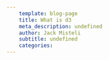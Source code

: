 ```yaml
---
	template: blog-page
	title: What is d3
	meta_description: undefined
	author: Jack Misteli
	subtitle: undefined
	categories:
---
```

